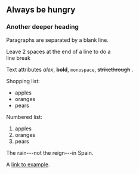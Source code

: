 Always be hungry
-----------

### Another deeper heading

Paragraphs are separated
by a blank line.

Leave 2 spaces at the end of a line to do a  
line break

Text attributes *alex*, **bold**,
`monospace`, ~~strikethrough~~ .

Shopping list:

  * apples
  * oranges
  * pears

Numbered list:

  1. apples
  1. oranges
  1. pears

The rain---not the reign---in
Spain.

A [link to example](http://example.com).
